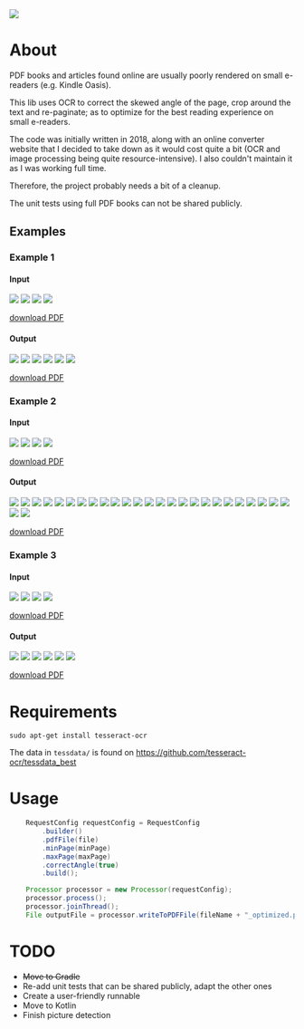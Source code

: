 <a href="https://paypal.me/benckx/2">
<img src="https://img.shields.io/badge/Donate-PayPal-green.svg"/>
</a>

# About

PDF books and articles found online are usually poorly rendered on small e-readers (e.g. Kindle Oasis).

This lib uses OCR to correct the skewed angle of the page, crop around the text and re-paginate; as to optimize
for the best reading experience on small e-readers.

The code was initially written in 2018, along with an online converter website that I decided to take down as it would
cost quite a bit (OCR and image processing being quite resource-intensive). I also couldn't maintain it as I was working
full time.

Therefore, the project probably needs a bit of a cleanup.

The unit tests using full PDF books can not be shared publicly.

## Examples

### Example 1

#### Input

<p float="left">
    <img src="thumbs/baudrillard_input_page_1.jpg"/>
    <img src="thumbs/baudrillard_input_page_2.jpg"/>
    <img src="thumbs/baudrillard_input_page_3.jpg"/>
    <img src="thumbs/baudrillard_input_page_4.jpg"/>
</p>

[download PDF](thumbs/baudrillard_extract.pdf)

#### Output

<p float="left">
    <img src="thumbs/baudrillard_output_page_1.jpg"/>
    <img src="thumbs/baudrillard_output_page_2.jpg"/>
    <img src="thumbs/baudrillard_output_page_3.jpg"/>
    <img src="thumbs/baudrillard_output_page_4.jpg"/>
    <img src="thumbs/baudrillard_output_page_5.jpg"/>
    <img src="thumbs/baudrillard_output_page_6.jpg"/>
</p>

[download PDF](thumbs/baudrillard_output.pdf)

### Example 2

#### Input

<p float="left">
    <img src="thumbs/edinburgh_input_page_1.jpg"/>
    <img src="thumbs/edinburgh_input_page_2.jpg"/>
    <img src="thumbs/edinburgh_input_page_3.jpg"/>
    <img src="thumbs/edinburgh_input_page_4.jpg"/>
</p>

[download PDF](thumbs/edinburgh_extract.pdf)

#### Output

<p float="left">
    <img src="thumbs/edinburgh_output_page_1.jpg"/>
    <img src="thumbs/edinburgh_output_page_2.jpg"/>
    <img src="thumbs/edinburgh_output_page_3.jpg"/>
    <img src="thumbs/edinburgh_output_page_4.jpg"/>
    <img src="thumbs/edinburgh_output_page_5.jpg"/>
    <img src="thumbs/edinburgh_output_page_6.jpg"/>
    <img src="thumbs/edinburgh_output_page_7.jpg"/>
    <img src="thumbs/edinburgh_output_page_8.jpg"/>
    <img src="thumbs/edinburgh_output_page_9.jpg"/>
    <img src="thumbs/edinburgh_output_page_10.jpg"/>
    <img src="thumbs/edinburgh_output_page_11.jpg"/>
    <img src="thumbs/edinburgh_output_page_12.jpg"/>
    <img src="thumbs/edinburgh_output_page_13.jpg"/>
    <img src="thumbs/edinburgh_output_page_14.jpg"/>
    <img src="thumbs/edinburgh_output_page_15.jpg"/>
    <img src="thumbs/edinburgh_output_page_16.jpg"/>
    <img src="thumbs/edinburgh_output_page_17.jpg"/>
    <img src="thumbs/edinburgh_output_page_18.jpg"/>
    <img src="thumbs/edinburgh_output_page_19.jpg"/>
    <img src="thumbs/edinburgh_output_page_20.jpg"/>
    <img src="thumbs/edinburgh_output_page_21.jpg"/>
    <img src="thumbs/edinburgh_output_page_22.jpg"/>
    <img src="thumbs/edinburgh_output_page_23.jpg"/>
    <img src="thumbs/edinburgh_output_page_24.jpg"/>
    <img src="thumbs/edinburgh_output_page_25.jpg"/>
    <img src="thumbs/edinburgh_output_page_26.jpg"/>
    <img src="thumbs/edinburgh_output_page_27.jpg"/>
</p>

[download PDF](thumbs/edinburgh_output.pdf)

### Example 3

#### Input

<p float="left">
    <img src="thumbs/ellul_input_page_1.jpg"/>
    <img src="thumbs/ellul_input_page_2.jpg"/>
    <img src="thumbs/ellul_input_page_3.jpg"/>
    <img src="thumbs/ellul_input_page_4.jpg"/>
</p>

[download PDF](thumbs/ellul_extract.pdf)

#### Output

<p float="left">
    <img src="thumbs/ellul_output_page_1.jpg"/>
    <img src="thumbs/ellul_output_page_2.jpg"/>
    <img src="thumbs/ellul_output_page_3.jpg"/>
    <img src="thumbs/ellul_output_page_4.jpg"/>
    <img src="thumbs/ellul_output_page_5.jpg"/>
    <img src="thumbs/ellul_output_page_6.jpg"/>
</p>

[download PDF](thumbs/ellul_output.pdf)

# Requirements

```shell
sudo apt-get install tesseract-ocr
```

The data in `tessdata/` is found on https://github.com/tesseract-ocr/tessdata_best

# Usage

```java
    RequestConfig requestConfig = RequestConfig
        .builder()
        .pdfFile(file)
        .minPage(minPage)
        .maxPage(maxPage)
        .correctAngle(true)
        .build();

    Processor processor = new Processor(requestConfig);
    processor.process();
    processor.joinThread();
    File outputFile = processor.writeToPDFFile(fileName + "_optimized.pdf");
```

# TODO

* ~~Move to Gradle~~
* Re-add unit tests that can be shared publicly, adapt the other ones
* Create a user-friendly runnable
* Move to Kotlin
* Finish picture detection
